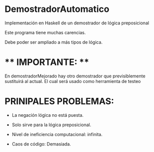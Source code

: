 # DemostradorAutomatico
Implementación en Haskell de un demostrador de lógica preposicional


Este programa tiene muchas carencias.

Debe poder ser ampliado a más tipos de lógica.

# ** IMPORTANTE: ** 

En demostradorMejorado hay otro demostrador que previsiblemente sustituirá al actual. 
El cual será usado como herramienta de testeo

# PRINIPALES PROBLEMAS:

- La negación lógica no está puesta.

- Solo sirve para la lógica preposicional.

- Nivel de ineficiencia computacional: infinita.

- Caos de código: Demasiada.
